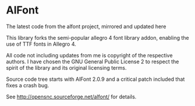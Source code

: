 # AlFont
The latest code from the alfont project, mirrored and updated here

This library forks the semi-popular allegro 4 font library addon, enabling the use of TTF fonts in Allegro 4.

All code not including updates from me is copyright of the respective authors. I have chosen the GNU General Public License 2 to respect the spirit of the library and its original licensing terms.

Source code tree starts with AlFont 2.0.9 and a critical patch included that fixes a crash bug.

See http://opensnc.sourceforge.net/alfont/ for details.
